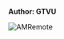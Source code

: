 <b>Author: GTVU</b><br>

![AMRemote](https://github.com/yuankong666/Ultimate-RAT-Collection/assets/128066597/66a58f6e-8baf-459a-bf40-f376fc30a34e)
